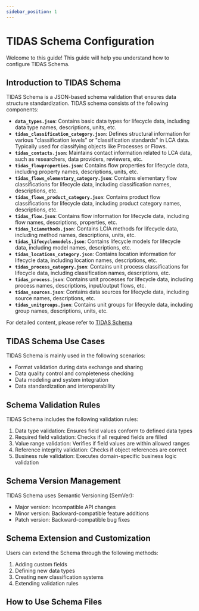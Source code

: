 ```yaml
---
sidebar_position: 1
---
```


# TIDAS Schema Configuration

Welcome to this guide! This guide will help you understand how to configure TIDAS Schema.

## Introduction to TIDAS Schema

TIDAS Schema is a JSON-based schema validation that ensures data structure standardization. TIDAS schema consists of the following components:

- **`data_types.json`**: Contains basic data types for lifecycle data, including data type names, descriptions, units, etc.
- **`tidas_classification_category.json`**: Defines structural information for various "classification levels" or "classification standards" in LCA data. Typically used for classifying objects like Processes or Flows.
- **`tidas_contacts.json`**: Maintains contact information related to LCA data, such as researchers, data providers, reviewers, etc.
- **`tidas_flowproperties.json`**: Contains flow properties for lifecycle data, including property names, descriptions, units, etc.
- **`tidas_flows_elementary_category.json`**: Contains elementary flow classifications for lifecycle data, including classification names, descriptions, etc.
- **`tidas_flows_product_category.json`**: Contains product flow classifications for lifecycle data, including product category names, descriptions, etc.
- **`tidas_flow.json`**: Contains flow information for lifecycle data, including flow names, descriptions, properties, etc.
- **`tidas_lciamethods.json`**: Contains LCIA methods for lifecycle data, including method names, descriptions, units, etc.
- **`tidas_lifecyclemodels.json`**: Contains lifecycle models for lifecycle data, including model names, descriptions, etc.
- **`tidas_locations_category.json`**: Contains location information for lifecycle data, including location names, descriptions, etc.
- **`tidas_process_category.json`**: Contains unit process classifications for lifecycle data, including classification names, descriptions, etc.
- **`tidas_process.json`**: Contains unit processes for lifecycle data, including process names, descriptions, input/output flows, etc.
- **`tidas_sources.json`**: Contains data sources for lifecycle data, including source names, descriptions, etc.
- **`tidas_unitgroups.json`**: Contains unit groups for lifecycle data, including group names, descriptions, units, etc.

For detailed content, please refer to [TIDAS Schema](/docs/json-schema)

## TIDAS Schema Use Cases

TIDAS Schema is mainly used in the following scenarios:

- Format validation during data exchange and sharing
- Data quality control and completeness checking
- Data modeling and system integration
- Data standardization and interoperability

## Schema Validation Rules

TIDAS Schema includes the following validation rules:

1. Data type validation: Ensures field values conform to defined data types
2. Required field validation: Checks if all required fields are filled
3. Value range validation: Verifies if field values are within allowed ranges
4. Reference integrity validation: Checks if object references are correct
5. Business rule validation: Executes domain-specific business logic validation

## Schema Version Management

TIDAS Schema uses Semantic Versioning (SemVer):

- Major version: Incompatible API changes
- Minor version: Backward-compatible feature additions
- Patch version: Backward-compatible bug fixes

## Schema Extension and Customization

Users can extend the Schema through the following methods:

1. Adding custom fields
2. Defining new data types
3. Creating new classification systems
4. Extending validation rules

## How to Use Schema Files
